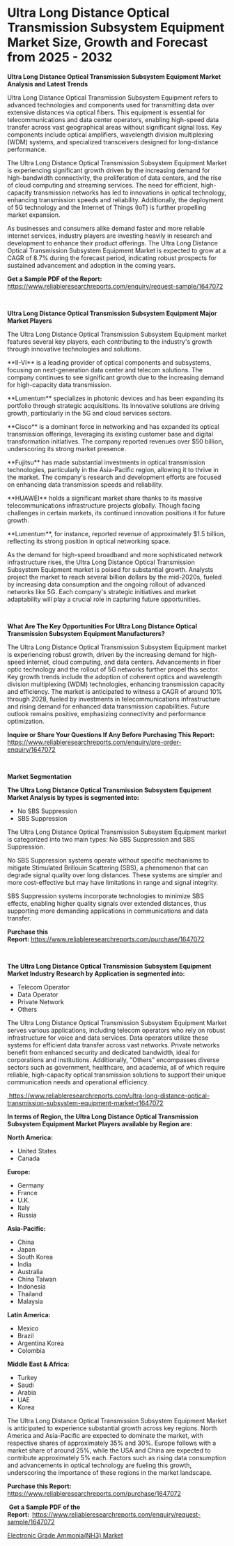 <p><h1>Ultra Long Distance Optical Transmission Subsystem Equipment Market Size, Growth and Forecast from 2025 - 2032</h1></p><p><strong>Ultra Long Distance Optical Transmission Subsystem Equipment Market Analysis and Latest Trends</strong></p>
<p><p>Ultra Long Distance Optical Transmission Subsystem Equipment refers to advanced technologies and components used for transmitting data over extensive distances via optical fibers. This equipment is essential for telecommunications and data center operators, enabling high-speed data transfer across vast geographical areas without significant signal loss. Key components include optical amplifiers, wavelength division multiplexing (WDM) systems, and specialized transceivers designed for long-distance performance.</p><p>The Ultra Long Distance Optical Transmission Subsystem Equipment Market is experiencing significant growth driven by the increasing demand for high-bandwidth connectivity, the proliferation of data centers, and the rise of cloud computing and streaming services. The need for efficient, high-capacity transmission networks has led to innovations in optical technology, enhancing transmission speeds and reliability. Additionally, the deployment of 5G technology and the Internet of Things (IoT) is further propelling market expansion.</p><p>As businesses and consumers alike demand faster and more reliable internet services, industry players are investing heavily in research and development to enhance their product offerings. The Ultra Long Distance Optical Transmission Subsystem Equipment Market is expected to grow at a CAGR of 8.7% during the forecast period, indicating robust prospects for sustained advancement and adoption in the coming years.</p></p>
<p><strong>Get a Sample PDF of the Report:&nbsp;</strong> <a href="https://www.reliableresearchreports.com/enquiry/request-sample/1647072?utm_campaign=3027&utm_medium=2&utm_source=Github&utm_content=ia&utm_term=29032025&utm_id=ultra-long-distance-optical-transmission-subsystem-equipment">https://www.reliableresearchreports.com/enquiry/request-sample/1647072</a></p>
<p>&nbsp;</p>
<p><strong>Ultra Long Distance Optical Transmission Subsystem Equipment Major Market Players</strong></p>
<p><p>The Ultra Long Distance Optical Transmission Subsystem Equipment market features several key players, each contributing to the industry's growth through innovative technologies and solutions. </p><p>**II-VI** is a leading provider of optical components and subsystems, focusing on next-generation data center and telecom solutions. The company continues to see significant growth due to the increasing demand for high-capacity data transmission.</p><p>**Lumentum** specializes in photonic devices and has been expanding its portfolio through strategic acquisitions. Its innovative solutions are driving growth, particularly in the 5G and cloud services sectors.</p><p>**Cisco** is a dominant force in networking and has expanded its optical transmission offerings, leveraging its existing customer base and digital transformation initiatives. The company reported revenues over $50 billion, underscoring its strong market presence.</p><p>**Fujitsu** has made substantial investments in optical transmission technologies, particularly in the Asia-Pacific region, allowing it to thrive in the market. The company's research and development efforts are focused on enhancing data transmission speeds and reliability.</p><p>**HUAWEI** holds a significant market share thanks to its massive telecommunications infrastructure projects globally. Though facing challenges in certain markets, its continued innovation positions it for future growth.</p><p>**Lumentum**, for instance, reported revenue of approximately $1.5 billion, reflecting its strong position in optical networking space.</p><p>As the demand for high-speed broadband and more sophisticated network infrastructure rises, the Ultra Long Distance Optical Transmission Subsystem Equipment market is poised for substantial growth. Analysts project the market to reach several billion dollars by the mid-2020s, fueled by increasing data consumption and the ongoing rollout of advanced networks like 5G. Each company's strategic initiatives and market adaptability will play a crucial role in capturing future opportunities.</p></p>
<p>&nbsp;</p>
<p><strong>What Are The Key Opportunities For Ultra Long Distance Optical Transmission Subsystem Equipment Manufacturers?</strong></p>
<p><p>The Ultra Long Distance Optical Transmission Subsystem Equipment market is experiencing robust growth, driven by the increasing demand for high-speed internet, cloud computing, and data centers. Advancements in fiber optic technology and the rollout of 5G networks further propel this sector. Key growth trends include the adoption of coherent optics and wavelength division multiplexing (WDM) technologies, enhancing transmission capacity and efficiency. The market is anticipated to witness a CAGR of around 10% through 2028, fueled by investments in telecommunications infrastructure and rising demand for enhanced data transmission capabilities. Future outlook remains positive, emphasizing connectivity and performance optimization.</p></p>
<p><strong>Inquire or Share Your Questions If Any Before Purchasing This Report:</strong> <a href="https://www.reliableresearchreports.com/enquiry/pre-order-enquiry/1647072?utm_campaign=3027&utm_medium=2&utm_source=Github&utm_content=ia&utm_term=29032025&utm_id=ultra-long-distance-optical-transmission-subsystem-equipment">https://www.reliableresearchreports.com/enquiry/pre-order-enquiry/1647072</a></p>
<p>&nbsp;</p>
<p><strong>Market Segmentation</strong></p>
<p><strong>The Ultra Long Distance Optical Transmission Subsystem Equipment Market Analysis by types is segmented into:</strong></p>
<p><ul><li>No SBS Suppression</li><li>SBS Suppression</li></ul></p>
<p><p>The Ultra Long Distance Optical Transmission Subsystem Equipment market is categorized into two main types: No SBS Suppression and SBS Suppression. </p><p>No SBS Suppression systems operate without specific mechanisms to mitigate Stimulated Brillouin Scattering (SBS), a phenomenon that can degrade signal quality over long distances. These systems are simpler and more cost-effective but may have limitations in range and signal integrity. </p><p>SBS Suppression systems incorporate technologies to minimize SBS effects, enabling higher quality signals over extended distances, thus supporting more demanding applications in communications and data transfer.</p></p>
<p><strong>Purchase this Report:&nbsp;</strong><a href="https://www.reliableresearchreports.com/purchase/1647072?utm_campaign=3027&utm_medium=2&utm_source=Github&utm_content=ia&utm_term=29032025&utm_id=ultra-long-distance-optical-transmission-subsystem-equipment">https://www.reliableresearchreports.com/purchase/1647072</a></p>
<p>&nbsp;</p>
<p><strong>The Ultra Long Distance Optical Transmission Subsystem Equipment Market Industry Research by Application is segmented into:</strong></p>
<p><ul><li>Telecom Operator</li><li>Data Operator</li><li>Private Network</li><li>Others</li></ul></p>
<p><p>The Ultra Long Distance Optical Transmission Subsystem Equipment Market serves various applications, including telecom operators who rely on robust infrastructure for voice and data services. Data operators utilize these systems for efficient data transfer across vast networks. Private networks benefit from enhanced security and dedicated bandwidth, ideal for corporations and institutions. Additionally, "Others" encompasses diverse sectors such as government, healthcare, and academia, all of which require reliable, high-capacity optical transmission solutions to support their unique communication needs and operational efficiency.</p></p>
<p><a href="https://www.reliableresearchreports.com/ultra-long-distance-optical-transmission-subsystem-equipment-market-r1647072?utm_campaign=3027&utm_medium=2&utm_source=Github&utm_content=ia&utm_term=29032025&utm_id=ultra-long-distance-optical-transmission-subsystem-equipment">&nbsp;https://www.reliableresearchreports.com/ultra-long-distance-optical-transmission-subsystem-equipment-market-r1647072</a></p>
<p><strong>In terms of Region, the Ultra Long Distance Optical Transmission Subsystem Equipment Market Players available by Region are:</strong></p>
<p>
    <p> <strong> North America: </strong>
        <ul>
            <li>United States</li>
            <li>Canada</li>
        </ul>
        </p> 
    <p> <strong> Europe: </strong>
        <ul>
            <li>Germany</li>
            <li>France</li>
            <li>U.K.</li>
            <li>Italy</li>
            <li>Russia</li>
        </ul>
        </p> 
    <p> <strong> Asia-Pacific: </strong>
        <ul>
            <li>China</li>
            <li>Japan</li>
            <li>South Korea</li>
            <li>India</li>
            <li>Australia</li>
            <li>China Taiwan</li>
            <li>Indonesia</li>
            <li>Thailand</li>
            <li>Malaysia</li>
        </ul>
        </p> 
    <p> <strong> Latin America: </strong>
        <ul>
            <li>Mexico</li>
            <li>Brazil</li>
            <li>Argentina Korea</li>
            <li>Colombia</li>
        </ul>
        </p> 
    <p> <strong> Middle East & Africa: </strong>
        <ul>
            <li>Turkey</li>
            <li>Saudi</li>
            <li>Arabia</li>
            <li>UAE</li>
            <li>Korea</li>
        </ul>
    </p>
    </p>
<p><p>The Ultra Long Distance Optical Transmission Subsystem Equipment Market is anticipated to experience substantial growth across key regions. North America and Asia-Pacific are expected to dominate the market, with respective shares of approximately 35% and 30%. Europe follows with a market share of around 25%, while the USA and China are expected to contribute approximately 5% each. Factors such as rising data consumption and advancements in optical technology are fueling this growth, underscoring the importance of these regions in the market landscape.</p></p>
<p><strong>Purchase this Report: </strong><a href="https://www.reliableresearchreports.com/purchase/1647072?utm_campaign=3027&utm_medium=2&utm_source=Github&utm_content=ia&utm_term=29032025&utm_id=ultra-long-distance-optical-transmission-subsystem-equipment">https://www.reliableresearchreports.com/purchase/1647072</a></p>
<p>&nbsp;<strong>Get a Sample PDF of the Report:&nbsp;&nbsp;</strong><a href="https://www.reliableresearchreports.com/enquiry/request-sample/1647072?utm_campaign=3027&utm_medium=2&utm_source=Github&utm_content=ia&utm_term=29032025&utm_id=ultra-long-distance-optical-transmission-subsystem-equipment">https://www.reliableresearchreports.com/enquiry/request-sample/1647072</a></p>
<p><strong></strong></p>
<p><p><a href="https://github.com/nibbsmantji/Market-Research-Report-List-1/blob/main/electronic-grade-ammonianh3-market.md?utm_campaign=3027&utm_medium=2&utm_source=Github&utm_content=ia&utm_term=29032025&utm_id=ultra-long-distance-optical-transmission-subsystem-equipment">Electronic Grade Ammonia(NH3) Market</a></p></p>